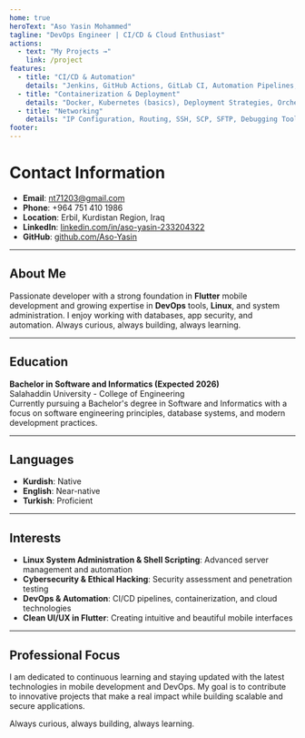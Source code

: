 ```yaml
---
home: true  
heroText: "Aso Yasin Mohammed"
tagline: "DevOps Engineer | CI/CD & Cloud Enthusiast"
actions:
  - text: "My Projects →"
    link: /project
features:
  - title: "CI/CD & Automation"
    details: "Jenkins, GitHub Actions, GitLab CI, Automation Pipelines, Scripting"
  - title: "Containerization & Deployment"
    details: "Docker, Kubernetes (basics), Deployment Strategies, Orchestration"
  - title: "Networking"
    details: "IP Configuration, Routing, SSH, SCP, SFTP, Debugging Tools (ping, traceroute, netstat, curl, wget)"
footer: 
---
```

# Contact Information 

- **Email**: [nt71203@gmail.com](mailto:nt71203@gmail.com)  
- **Phone**: +964 751 410 1986  
- **Location**: Erbil, Kurdistan Region, Iraq  
- **LinkedIn**: [linkedin.com/in/aso-yasin-233204322](https://linkedin.com/in/aso-yasin-233204322)  
- **GitHub**: [github.com/Aso-Yasin](https://github.com/Aso-Yasin)

---

## About Me

Passionate developer with a strong foundation in **Flutter** mobile development and growing expertise in **DevOps** tools, **Linux**, and system administration. I enjoy working with databases, app security, and automation. Always curious, always building, always learning.

---

## Education

**Bachelor in Software and Informatics (Expected 2026)**  
Salahaddin University - College of Engineering  
Currently pursuing a Bachelor's degree in Software and Informatics with a focus on software engineering principles, database systems, and modern development practices.

---
## Languages

- **Kurdish**: Native
- **English**: Near-native
- **Turkish**: Proficient

---
## Interests

- **Linux System Administration & Shell Scripting**: Advanced server management and automation
- **Cybersecurity & Ethical Hacking**: Security assessment and penetration testing
- **DevOps & Automation**: CI/CD pipelines, containerization, and cloud technologies
- **Clean UI/UX in Flutter**: Creating intuitive and beautiful mobile interfaces

---

## Professional Focus

I am dedicated to continuous learning and staying updated with the latest technologies in mobile development and DevOps. My goal is to contribute to innovative projects that make a real impact while building scalable and secure applications.

Always curious, always building, always learning.


